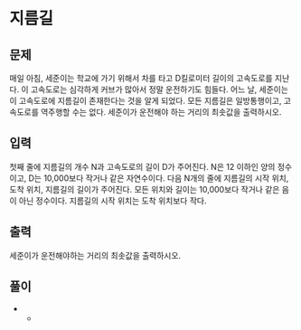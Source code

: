 # 지름길

## 문제
매일 아침, 세준이는 학교에 가기 위해서 차를 타고 D킬로미터 길이의 고속도로를 지난다.
이 고속도로는 심각하게 커브가 많아서 정말 운전하기도 힘들다. 
어느 날, 세준이는 이 고속도로에 지름길이 존재한다는 것을 알게 되었다.
모든 지름길은 일방통행이고, 고속도로를 역주행할 수는 없다.
세준이가 운전해야 하는 거리의 최솟값을 출력하시오.

## 입력
첫째 줄에 지름길의 개수 N과 고속도로의 길이 D가 주어진다.
N은 12 이하인 양의 정수이고, D는 10,000보다 작거나 같은 자연수이다.
다음 N개의 줄에 지름길의 시작 위치, 도착 위치, 지름길의 길이가 주어진다. 
모든 위치와 길이는 10,000보다 작거나 같은 음이 아닌 정수이다. 지름길의 시작 위치는 도착 위치보다 작다.

## 출력
세준이가 운전해야하는 거리의 최솟값을 출력하시오.

## 풀이
- -
